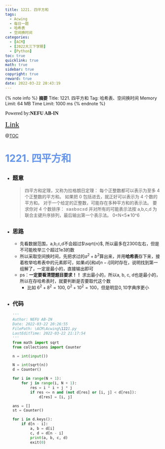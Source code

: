 ```yaml
---
title: 1221. 四平方和
tags:
  - Acwing
  - 每日一题
  - 哈希表
  - 空间换时间
categories:
  - [ACM]
  - [2022大三下学期]
  - [Python]
toc: true
quicklink: true
math: true
sidebar: true
copyright: true
reward: true
date: 2022-03-22 20:43:19
---
```



{% note info %}
**摘要**
Title: 1221. 四平方和
Tag: 哈希表、空间换时间
Memory Limit: 64 MB
Time Limit: 1000 ms
{% endnote %}
<!-- more -->

<font size=3 face=楷体>Powered by:**NEFU AB-IN**</font>

<font color=#FFA500 size=5 face=楷体>[Link](https://www.acwing.com/problem/content/description/1223/)</font>

@[TOC](文章目录)

# <font color=#6495ED size=6>1221. 四平方和</font>

* ## <font size=4 face=粗体>题意</font>

  >四平方和定理，又称为拉格朗日定理：
  >每个正整数都可以表示为至多 4 个正整数的平方和。
  >如果把 0 包括进去，就正好可以表示为 4 个数的平方和。
  >对于一个给定的正整数，可能存在多种平方和的表示法。
  >要求你对 4 个数排序：
  >≤a≤b≤c≤d
  >并对所有的可能表示法按 a,b,c,d 为联合主键升序排列，最后输出第一个表示法。
  >0<N<5∗10^6

* ## <font size=4 face=粗体>思路</font>

  * 先看数据范围，a,b,c,d不会超过$\sqrt{n}$, 所以最多在$2300$左右，但是不可能枚举三个超过1e3的数
  * 所以采取空间换时间，先把求过的$a^2 + b^2$算出来，并用**哈希表**存下来，接着枚举哈希表中的元素即可，如果$d[i]$和$d[n - i]$同时存在，说明找到第一组解了，一定是最小的，直接输出即可
  * ps：**一定要看清楚题目要求！！**  求出最小的，所以a, b, c, d也是最小的，所以在存哈希表时，就要判断是否要取代这个数
    * 比如 $6^2 + 8^2 = 100$, $0 ^ 2 + 10 ^ 2 = 100$，但是明显$0, 10$字典序更小

* ## <font size=4 face=粗体>代码</font>

  ```python
  '''
  Author: NEFU AB-IN
  Date: 2022-03-22 20:26:55
  FilePath: \ACM\Acwing\1221.py
  LastEditTime: 2022-03-22 21:17:54
  '''
  from math import sqrt
  from collections import Counter

  n = int(input())

  N = int(sqrt(n))
  d = Counter()

  for i in range(N + 1):
      for j in range(i, N + 1):
          res = i * i + j * j
          if res <= n and (not d[res] or [i, j] < d[res]):
              d[res] = [i, j]

  ans = []
  st = Counter()

  for i in d.keys():
      if d[n - i]:
          a, b = d[i]
          c, d = d[n - i]
          print(a, b, c, d)
          exit(0)
  ```
